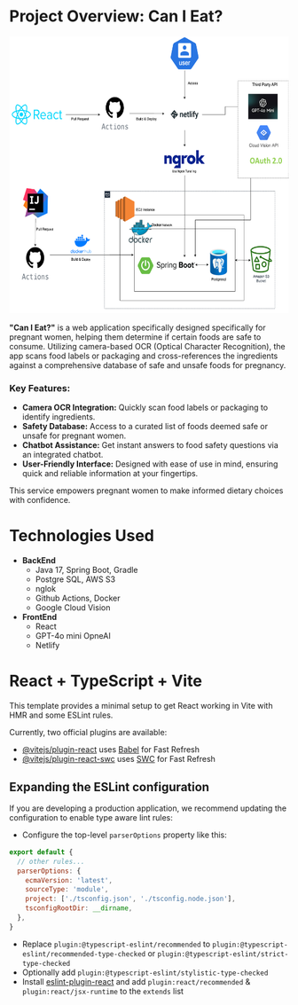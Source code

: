 # Project Overview: Can I Eat?
<img src="./diagram.png" width="600" height="500"/>

**"Can I Eat?"** is a web application specifically designed specifically for pregnant women, helping them determine if certain foods are safe to consume. Utilizing camera-based OCR (Optical Character Recognition), the app scans food labels or packaging and cross-references the ingredients against a comprehensive database of safe and unsafe foods for pregnancy.

### Key Features:
- **Camera OCR Integration:** Quickly scan food labels or packaging to identify ingredients.
- **Safety Database:** Access to a curated list of foods deemed safe or unsafe for pregnant women.
- **Chatbot Assistance:** Get instant answers to food safety questions via an integrated chatbot.
- **User-Friendly Interface:** Designed with ease of use in mind, ensuring quick and reliable information at your fingertips.

This service empowers pregnant women to make informed dietary choices with confidence.


# Technologies Used
- **BackEnd**
  - Java 17, Spring Boot, Gradle
  - Postgre SQL, AWS S3
  - nglok
  - Github Actions, Docker
  - Google Cloud Vision
- **FrontEnd**
  - React  
  - GPT-4o mini OpneAI
  - Netlify


# React + TypeScript + Vite

This template provides a minimal setup to get React working in Vite with HMR and some ESLint rules.

Currently, two official plugins are available:

- [@vitejs/plugin-react](https://github.com/vitejs/vite-plugin-react/blob/main/packages/plugin-react/README.md) uses [Babel](https://babeljs.io/) for Fast Refresh
- [@vitejs/plugin-react-swc](https://github.com/vitejs/vite-plugin-react-swc) uses [SWC](https://swc.rs/) for Fast Refresh

## Expanding the ESLint configuration

If you are developing a production application, we recommend updating the configuration to enable type aware lint rules:

- Configure the top-level `parserOptions` property like this:

```js
export default {
  // other rules...
  parserOptions: {
    ecmaVersion: 'latest',
    sourceType: 'module',
    project: ['./tsconfig.json', './tsconfig.node.json'],
    tsconfigRootDir: __dirname,
  },
}
```

- Replace `plugin:@typescript-eslint/recommended` to `plugin:@typescript-eslint/recommended-type-checked` or `plugin:@typescript-eslint/strict-type-checked`
- Optionally add `plugin:@typescript-eslint/stylistic-type-checked`
- Install [eslint-plugin-react](https://github.com/jsx-eslint/eslint-plugin-react) and add `plugin:react/recommended` & `plugin:react/jsx-runtime` to the `extends` list
